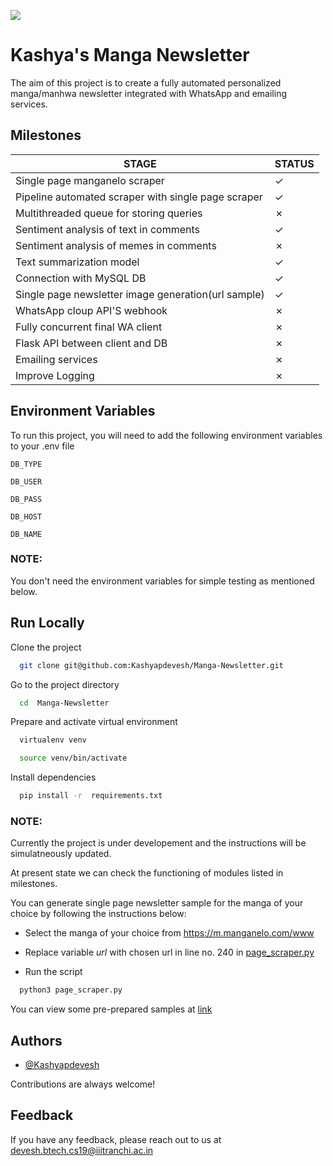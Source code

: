 ![](https://i.pinimg.com/564x/2b/ae/61/2bae615a911d23480f38c430b5d287fd.jpg)

# Kashya's Manga Newsletter

The aim of this project is to create a fully automated personalized manga/manhwa 
newsletter integrated with WhatsApp and emailing services.




## Milestones



STAGE | STATUS 
--- | --- 
Single page manganelo scraper | &check;
Pipeline automated scraper with single page scraper | &check;
Multithreaded queue for storing queries | &cross;
Sentiment analysis of text in comments | &check;
Sentiment analysis of memes in comments | &cross;
Text summarization model | &check;
Connection with MySQL DB | &check;
Single page newsletter image generation(url sample)| &check;
WhatsApp cloup API'S webhook  |&cross;
Fully concurrent final WA client  | &cross;
Flask API between client and DB | &cross;
Emailing services |&cross;
Improve Logging |&cross;







## Environment Variables

To run this project, you will need to add the following environment variables to your .env file

`DB_TYPE` 

`DB_USER`

`DB_PASS`

`DB_HOST`

`DB_NAME`

### NOTE:
 You don't need the environment variables for simple testing as mentioned below.


## Run Locally

Clone the project

```bash
  git clone git@github.com:Kashyapdevesh/Manga-Newsletter.git
```

Go to the project directory

```bash
  cd  Manga-Newsletter
```

Prepare and activate virtual environment 

```bash
  virtualenv venv

  source venv/bin/activate
```

Install dependencies

```bash
  pip install -r  requirements.txt 

```

### NOTE:
Currently the project is under developement and the instructions will
be simulatneously updated.

At present state we can check the functioning of modules listed in milestones.

You can generate single page newsletter sample for the manga of your choice 
by following the instructions below:

* Select the manga of your choice from https://m.manganelo.com/www 

* Replace variable *url* with chosen url in line no. 240 in [page_scraper.py](../blob/main/page_scraper.py)

* Run the script

```bash
  python3 page_scraper.py
```

You can view some pre-prepared samples at [link](../tree/main/test_samples)


## Authors

- [@Kashyapdevesh](https://github.com/Kashyapdevesh)

Contributions are always welcome!


## Feedback

If you have any feedback, please reach out to us at devesh.btech.cs19@iiitranchi.ac.in


